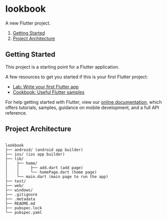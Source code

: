 # lookbook

A new Flutter project.

1. [Getting Started](#getting-started)
2. [Project Architecture](project-architecture)

## Getting Started

This project is a starting point for a Flutter application.

A few resources to get you started if this is your first Flutter project:

- [Lab: Write your first Flutter app](https://flutter.dev/docs/get-started/codelab)
- [Cookbook: Useful Flutter samples](https://flutter.dev/docs/cookbook)

For help getting started with Flutter, view our
[online documentation](https://flutter.dev/docs), which offers tutorials,
samples, guidance on mobile development, and a full API reference.

## Project Architecture

<pre><code>
lookbook
├── android/ (android app builder)
├── ios/ (ios app builder)
├── lib/
│    ├── home/
│    │	   ├── add.dart (add page)
│    │	   └── homePage.dart (home page)
│    └── main.dart (main page to run the app)
├── test/
├── web/
├── windows/	
├── .gitignore
├── .metadata	   	
├── README.md	
├── pubspec.lock	          
└── pubspec.yaml
</pre></code>
